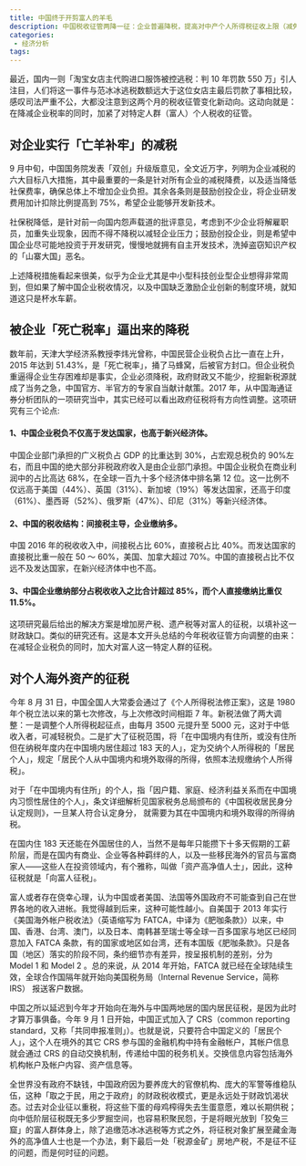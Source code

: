 ```yaml
---
title: 中国终于开剪富人的羊毛
description: 中国税收征管两降一征：企业普遍降税，提高对中产个人所得税征收上限（减免部分人），对高净值人士海外资产开征新税。前提条件已成熟：1、中国是美国肥咖条款的合作国，二、9月1日始，中国正式加入CRS（共同申报准则），个人海外资产难以隐藏。
categories:
 - 经济分析
tags:
---
```


<!-- more -->

最近，国内一则「淘宝女店主代购进口服饰被控逃税：判 10 年罚款 550 万」引人注目，人们将这一事件与范冰冰逃税数额远大于这位女店主最后罚款了事相比较，感叹司法严重不公，大都没注意到这两个月的税收征管变化新动向。这动向就是：在降减企业税率的同时，加紧了对特定人群（富人）个人税收的征管。

## 对企业实行「亡羊补牢」的减税

9 月中旬，中国国务院发表「双创」升级版意见，全文近万字，列明为企业减税的六大目标八大措施，其中最重要的一条是针对所有企业的减税降费，以及适当降低社保费率，确保总体上不增加企业负担。其余各条则是鼓励创投企业，将企业研发费用加计扣除比例提高到 75%，希望企业能够开发新技术。

社保税降低，是针对前一向国内怨声载道的批评意见，考虑到不少企业将解雇职员，加重失业现象，因而不得不降税以减轻企业压力；鼓励创投企业，则是希望中国企业尽可能地投资于开发研究，慢慢地就拥有自主开发技术，洗掉盗窃知识产权的「山寨大国」恶名。

上述降税措施看起来很美，似乎为企业尤其是中小型科技创业型企业想得非常周到，但如果了解中国企业税收情况，以及中国缺乏激励企业创新的制度环境，就知道这只是杯水车薪。

## 被企业「死亡税率」逼出来的降税

数年前，天津大学经济系教授李炜光曾称，中国民营企业税负占比一直在上升，2015 年达到 51.43%，是「死亡税率」，捅了马蜂窝，后被官方封口。但企业税负重逼得企业生存困难却是事实，企业必须降税，政府财政又不能少，挖掘新税源就成了当务之急，中国官方、半官方的专家自当献计献策。2017 年，从中国海通证券分析团队的一项研究当中，其实已经可以看出政府征税将有方向性调整。这项研究有三个论点:

#### 1、中国企业税负不仅高于发达国家，也高于新兴经济体。

中国企业部门承担的广义税负占 GDP 的比重达到 30%，占宏观总税负的 90%左右，而且中国的绝大部分非税政府收入是由企业部门承担。中国企业税负在商业利润中的占比高达 68%，在全球一百九十多个经济体中排名第 12 位。这一比例不仅远高于美国（44%）、英国（31%）、新加坡（19%）等发达国家，还高于印度（61%）、墨西哥（52%）、俄罗斯（47%）、印尼（31%）等新兴经济体。

#### 2、中国的税收结构：间接税主导，企业缴纳多。

中国 2016 年的税收收入中，间接税占比 60%，直接税占比 40%。而发达国家的直接税比重一般在 50 ～ 60%，美国、加拿大超过 70%。中国的直接税占比不仅远不及发达国家，在新兴经济体中也不高。

#### 3、中国企业缴纳部分占税收收入之比合计超过 85%，而个人直接缴纳比重仅 11.5%。

这项研究最后给出的解决方案是增加房产税、遗产税等对富人的征税，以填补这一财政缺口。类似的研究还有。这是本文开头总结的今年税收征管方向调整的由来：在减轻企业税负的同时，加大对富人这一特定人群的征税。

## 对个人海外资产的征税

今年 8 月 31 日，中国全国人大常委会通过了《个人所得税法修正案》，这是 1980 年个税立法以来的第七次修改，与上次修改时间相距 7 年。新税法做了两大调整：一是调整个人所得税起征点，由每月 3500 元提升至 5000 元，这对于中低收入者，可减轻税负。二是扩大了征税范围，将「在中国境内有住所，或没有住所但在纳税年度内在中国境内居住超过 183 天的人」，定为交纳个人所得税的「居民个人」，规定「居民个人从中国境内和境外取得的所得，依照本法规缴纳个人所得税」。

对于「在中国境内有住所」的个人，指「因户籍、家庭、经济利益关系而在中国境内习惯性居住的个人」，条文详细解析见国家税务总局颁布的《中国税收居民身分认定规则》，一旦某人符合认定身分， 就需要为其在中国境内和境外取得的所得纳税。

在国内住 183 天还能在外国居住的人，当然不是每年只能攒下十多天假期的工薪阶层，而是在国内有商业、企业等各种羁绊的人，以及一些移民海外的官员与富商家人——这些人在投资领域内，有个雅称，叫做「资产高净值人士」，因此，这种征税就是「向富人征税」。

富人或者存在侥幸心理，认为中国或者美国、法国等外国政府不可能查到自己在世界各地的收入进帐。我觉得越到后来，这种可能性越小。自美国于 2013 年实行《美国海外帐户税收法》（英语缩写为 FATCA，中译为《肥咖条款》）以来，中国、香港、台湾、澳门，以及日本、南韩甚至瑞士等全球一百多国家与地区已经同意加入 FATCA 条款，有的国家或地区如台湾，还有本国版《肥咖条款》。只是各国（地区）落实的阶段不同，条约细节亦有差异，按呈报机制的差别，分为 Model 1 和 Model 2 。总的来说，从 2014 年开始，FATCA 就已经在全球陆续生效，全球合作国隔年就开始向美国税务局（Internal Revenue Service，简称 IRS） 报送客户数据。

中国之所以延迟到今年才开始向在海外与中国两地居的国内居民征税，是因为此时才算万事俱备。今年 9 月 1 日开始，中国正式加入了 CRS（common reporting standard，又称「共同申报准则」）。也就是说，只要符合中国定义的「居民个人」，这个人在境外的其它 CRS 参与国的金融机构中持有金融帐户，其帐户信息就会通过 CRS 的自动交换机制，传递给中国的税务机关。交换信息内容包括海外机构帐户及帐户内容、资产信息等。

全世界没有政府不缺钱，中国政府因为要养庞大的官僚机构、庞大的军警等维稳队伍，这种「取之于民，用之于政府」的财政税收模式，更是永远处于财政饥渴状态。过去对企业征以重税，将这些下蛋的母鸡榨得失去生蛋意愿，难以长期供税；向中低阶层征税既无多少罗掘空间，也容易积聚民怨，于是将眼光放到「狡兔三窟」的富人群体身上，除了追缴范冰冰逃税等方式之外，将征税对象扩展至藏金海外的高净值人士也是一个办法，剩下最后一处「税源金矿」房地产税，不是征不征的问题，而是何时征的问题。
